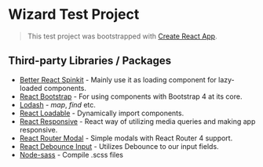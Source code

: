 # Wizard Test Project
> This test project was bootstrapped with [Create React App](https://github.com/facebook/create-react-app).
## Third-party Libraries / Packages

 - [Better React Spinkit](https://github.com/bentatum/better-react-spinkit) - Mainly use it as loading component for lazy-loaded components.
 - [React Bootstrap](https://react-bootstrap.netlify.com) - For using components with Bootstrap 4 at its core.
 - [Lodash](https://lodash.com/) - *map*, *find* etc.
 - [React Loadable](https://github.com/jamiebuilds/react-loadable) - Dynamically import components.
 - [React Responsive](https://github.com/contra/react-responsive) - React way of utilizing media queries and making app responsive.
- [React Router Modal](https://github.com/davidmfoley/react-router-modal) - Simple modals with React Router 4 support.
- [React Debounce Input](https://github.com/nkbt/react-debounce-input) - Utilizes Debounce to our input fields.
- [Node-sass](https://www.npmjs.com/package/node-sass) - Compile .scss files